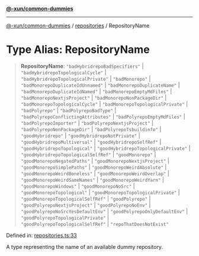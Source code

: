 [**@-xun/common-dummies**](../../README.md)

***

[@-xun/common-dummies](../../README.md) / [repositories](../README.md) / RepositoryName

# Type Alias: RepositoryName

> **RepositoryName**: `"badHybridrepoBadSpecifiers"` \| `"badHybridrepoTopologicalCycle"` \| `"badHybridrepoTopologicalPrivate"` \| `"badMonorepo"` \| `"badMonorepoDuplicateIdUnnamed"` \| `"badMonorepoDuplicateName"` \| `"badMonorepoDuplicateIdNamed"` \| `"badMonorepoEmptyMdFiles"` \| `"badMonorepoNextjsProject"` \| `"badMonorepoNonPackageDir"` \| `"badMonorepoTopologicalCycle"` \| `"badMonorepoTopologicalPrivate"` \| `"badPolyrepo"` \| `"badPolyrepoBadType"` \| `"badPolyrepoConflictingAttributes"` \| `"badPolyrepoEmptyMdFiles"` \| `"badPolyrepoImporter"` \| `"badPolyrepoNextjsProject"` \| `"badPolyrepoNonPackageDir"` \| `"badPolyrepoTsbuildinfo"` \| `"goodHybridrepo"` \| `"goodHybridrepoNotPrivate"` \| `"goodHybridrepoMultiversal"` \| `"goodHybridrepoSelfRef"` \| `"goodHybridrepoTopological"` \| `"goodHybridrepoTopologicalPrivate"` \| `"goodHybridrepoTopologicalSelfRef"` \| `"goodMonorepo"` \| `"goodMonorepoNegatedPaths"` \| `"goodMonorepoNextjsProject"` \| `"goodMonorepoSimplePaths"` \| `"goodMonorepoWeirdAbsolute"` \| `"goodMonorepoWeirdBoneless"` \| `"goodMonorepoWeirdOverlap"` \| `"goodMonorepoWeirdSameNames"` \| `"goodMonorepoWeirdYarn"` \| `"goodMonorepoWindows"` \| `"goodMonorepoNoSrc"` \| `"goodMonorepoTopological"` \| `"goodMonorepoTopologicalPrivate"` \| `"goodMonorepoTopologicalSelfRef"` \| `"goodPolyrepo"` \| `"goodPolyrepoNextjsProject"` \| `"goodPolyrepoNoEnv"` \| `"goodPolyrepoNoSrcYesDefaultEnv"` \| `"goodPolyrepoOnlyDefaultEnv"` \| `"goodPolyrepoTopologicalPrivate"` \| `"goodPolyrepoTopologicalSelfRef"` \| `"repoThatDoesNotExist"`

Defined in: [repositories.ts:33](https://github.com/Xunnamius/test-utils/blob/b33fea8db53369e4e821d273ed05fd0d4c91b749/packages/common-dummies/src/repositories.ts#L33)

A type representing the name of an available dummy repository.
